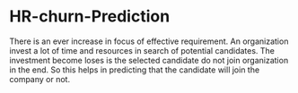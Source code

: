 # HR-churn-Prediction
There is an ever increase in focus of effective requirement. An  organization invest a lot of time and resources in search of potential  candidates. The investment become loses is the selected candidate  do not join organization in the end. So this helps in predicting that the candidate will join the company or not.
